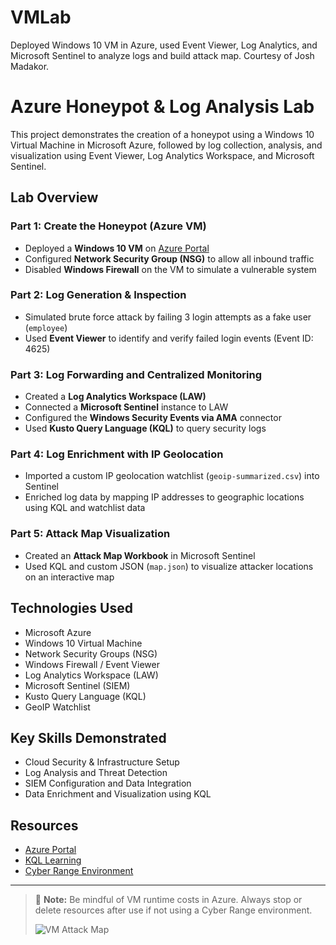 # VMLab
Deployed Windows 10 VM in Azure, used Event Viewer, Log Analytics, and Microsoft Sentinel to analyze logs and build attack map. Courtesy of Josh Madakor. 
# Azure Honeypot & Log Analysis Lab

This project demonstrates the creation of a honeypot using a Windows 10 Virtual Machine in Microsoft Azure, followed by log collection, analysis, and visualization using Event Viewer, Log Analytics Workspace, and Microsoft Sentinel.

## Lab Overview

### Part 1: Create the Honeypot (Azure VM)
- Deployed a **Windows 10 VM** on [Azure Portal](https://portal.azure.com)
- Configured **Network Security Group (NSG)** to allow all inbound traffic
- Disabled **Windows Firewall** on the VM to simulate a vulnerable system

### Part 2: Log Generation & Inspection
- Simulated brute force attack by failing 3 login attempts as a fake user (`employee`)
- Used **Event Viewer** to identify and verify failed login events (Event ID: 4625)

### Part 3: Log Forwarding and Centralized Monitoring
- Created a **Log Analytics Workspace (LAW)**
- Connected a **Microsoft Sentinel** instance to LAW
- Configured the **Windows Security Events via AMA** connector
- Used **Kusto Query Language (KQL)** to query security logs

### Part 4: Log Enrichment with IP Geolocation
- Imported a custom IP geolocation watchlist (`geoip-summarized.csv`) into Sentinel
- Enriched log data by mapping IP addresses to geographic locations using KQL and watchlist data

### Part 5: Attack Map Visualization
- Created an **Attack Map Workbook** in Microsoft Sentinel
- Used KQL and custom JSON (`map.json`) to visualize attacker locations on an interactive map

## Technologies Used
- Microsoft Azure
- Windows 10 Virtual Machine
- Network Security Groups (NSG)
- Windows Firewall / Event Viewer
- Log Analytics Workspace (LAW)
- Microsoft Sentinel (SIEM)
- Kusto Query Language (KQL)
- GeoIP Watchlist

## Key Skills Demonstrated
- Cloud Security & Infrastructure Setup
- Log Analysis and Threat Detection
- SIEM Configuration and Data Integration
- Data Enrichment and Visualization using KQL

## Resources
- [Azure Portal](https://portal.azure.com)
- [KQL Learning](https://kc7cyber.com/)
- [Cyber Range Environment](https://skool.com/cyber-range)

---

> 🚨 **Note:** Be mindful of VM runtime costs in Azure. Always stop or delete resources after use if not using a Cyber Range environment.
>
> ![VM Attack Map](https://github.com/user-attachments/assets/69ed4136-db23-4937-a81e-2cb49b3d2f5f)

